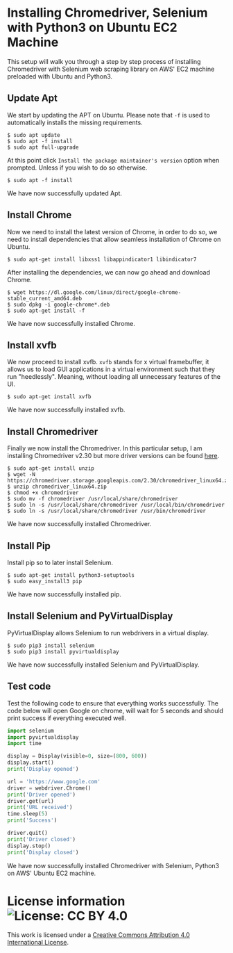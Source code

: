 # Installing Chromedriver, Selenium with Python3 on Ubuntu EC2 Machine

This setup will walk you through a step by step process of installing Chromedriver with Selenium web scraping library on AWS' EC2 machine preloaded with Ubuntu and Python3.

## Update Apt
We start by updating the APT on Ubuntu. Please note that ```-f``` is used to automatically installs the missing requirements.
```
$ sudo apt update
$ sudo apt -f install
$ sudo apt full-upgrade
```
At this point click ```Install the package maintainer's version``` option when prompted. Unless if you wish to do so otherwise.
```
$ sudo apt -f install
```
We have now successfully updated Apt.

## Install Chrome
Now we need to install the latest version of Chrome, in order to do so, we need to install dependencies that allow seamless installation of Chrome on Ubuntu.
```
$ sudo apt-get install libxss1 libappindicator1 libindicator7
```
After installing the dependencies, we can now go ahead and download Chrome.
```
$ wget https://dl.google.com/linux/direct/google-chrome-stable_current_amd64.deb
$ sudo dpkg -i google-chrome*.deb
$ sudo apt-get install -f
```
We have now successfully installed Chrome.

## Install xvfb
We now proceed to install xvfb. ```xvfb``` stands for x virtual framebuffer, it allows us to load GUI applications in a virtual environment such that they run "heedlessly". Meaning, without loading all unnecessary features of the UI.
```
$ sudo apt-get install xvfb
```
We have now successfully installed xvfb.

## Install Chromedriver
Finally we now install the Chromedriver. In this particular setup, I am installing Chromedriver v2.30 but more driver versions can be found [here](https://chromedriver.storage.googleapis.com/index.html).
```
$ sudo apt-get install unzip
$ wget -N https://chromedriver.storage.googleapis.com/2.30/chromedriver_linux64.zip
$ unzip chromedriver_linux64.zip
$ chmod +x chromedriver
$ sudo mv -f chromedriver /usr/local/share/chromedriver
$ sudo ln -s /usr/local/share/chromedriver /usr/local/bin/chromedriver
$ sudo ln -s /usr/local/share/chromedriver /usr/bin/chromedriver
```
We have now successfully installed Chromedriver.

## Install Pip
Install pip so to later install Selenium.
```
$ sudo apt-get install python3-setuptools
$ sudo easy_install3 pip
```
We have now successfully installed pip.

## Install Selenium and PyVirtualDisplay
PyVirtualDisplay allows Selenium to run webdrivers in a virtual display.
```
$ sudo pip3 install selenium
$ sudo pip3 install pyvirtualdisplay
```
We have now successfully installed Selenium and PyVirtualDisplay.

## Test code
Test the following code to ensure that everything works successfully. The code below will open Google on chrome, will wait for 5 seconds and should print success if everything executed well.
```Python
import selenium
import pyvirtualdisplay
import time

display = Display(visible=0, size=(800, 600))
display.start()
print('Display opened')

url = 'https://www.google.com'
driver = webdriver.Chrome()
print('Driver opened')
driver.get(url)
print('URL received')
time.sleep(5)
print('Success')

driver.quit()
print('Driver closed')
display.stop()
print('Display closed')
```

We have now successfully installed Chromedriver with Selenium, Python3 on AWS' Ubuntu EC2 machine.

# License information ![License: CC BY 4.0](https://img.shields.io/badge/License-CC%20BY%204.0-lightgrey.svg)

This work is licensed under a [Creative Commons Attribution 4.0 International License](https://creativecommons.org/licenses/by/4.0/).
